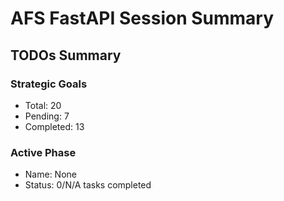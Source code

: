 
# AFS FastAPI Session Summary

## TODOs Summary

### Strategic Goals
- Total: 20
- Pending: 7
- Completed: 13

### Active Phase
- Name: None
- Status: 0/N/A tasks completed
